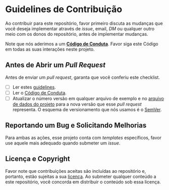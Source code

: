 # Guidelines de Contribuição

Ao contribuir para este repositório, favor primeiro discuta as mudanças que você deseja implementar através de *issue*, email, *DM* ou qualquer outro meio com os donos do repositório, antes de implementar mudanças.

Note que nós aderimos a um **[Código de Conduta](CODE-OF-CONDUCT.md)**. Favor siga este Código em todas as suas interações neste projeto.

## Antes de Abrir um *Pull Request*

Antes de enviar um *pull request*, garanta que você conferiu este checklist.

* [ ] Ler estes [guidelines](CONTRIBUTING.md).
* [ ] Ler o [Código de Conduta](CODE-OF-CONDUCT.md).
* [ ] Atualizar o número versão em qualquer arquivo de exemplo e no [arquivo de dados do projeto](package.json) para a nova versão que esse *pull request* representa. O esquema de versionamento que nós usamos é o [SemVer](http://semver.org/).

## Reportando um Bug e Solicitando Melhorias

Para ambas as ações, esse projeto conta com *templates* específicos, favor use aquele mais adequado quando submeter um *issue*.

## Licença e Copyright

Favor note que contribuições aceitas são incluídas ao repositório e, portanto, estão sujeitas a sua [licença](LICENSE.md). Ao submeter qualquer conteúdo a este repositório, você concorda em distribuir o conteúdo sob essa licença.
